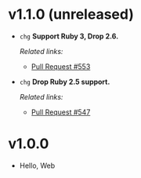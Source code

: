 # v1.1.0 (unreleased)

  * `chg` **Support Ruby 3, Drop 2.6.**

    *Related links:*
    - [Pull Request #553][pr-553]

  * `chg` **Drop Ruby 2.5 support.**

    *Related links:*
    - [Pull Request #547][pr-547]

[pr-553]: https://github.com/pakyow/pakyow/pull/553
[pr-547]: https://github.com/pakyow/pakyow/pull/547

# v1.0.0

  * Hello, Web
